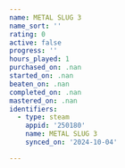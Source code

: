 ```yaml
---
name: METAL SLUG 3
name_sort: ''
rating: 0
active: false
progress: ''
hours_played: 1
purchased_on: .nan
started_on: .nan
beaten_on: .nan
completed_on: .nan
mastered_on: .nan
identifiers:
  - type: steam
    appid: '250180'
    name: METAL SLUG 3
    synced_on: '2024-10-04'

---
```

